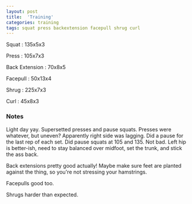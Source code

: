 ```yaml
---
layout: post
title:  'Training'
categories: training
tags: squat press backextension facepull shrug curl
---
```


Squat       :   135x5x3

Press       :   105x7x3

Back Extension  :   70x8x5

Facepull    :   50x13x4

Shrug       :   225x7x3

Curl        :   45x8x3

### Notes

Light day yay. Supersetted presses and pause squats. Presses were whatever, but uneven?
Apparently right side was lagging. Did a pause for the last rep of each set. Did pause
squats at 105 and 135. Not bad. Left hip is better-ish, need to stay balanced over
midfoot, set the trunk, and stick the ass back.

Back extensions pretty good actually! Maybe make sure feet are planted against the thing,
so you're not stressing your hamstrings.

Facepulls good too.

Shrugs harder than expected.
